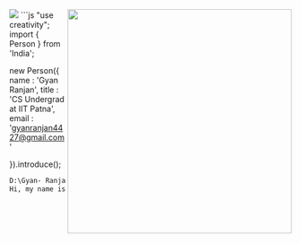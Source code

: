 <img src="/assets/images/horizontal-divider-gradient.gif">

<picture> 
<a href="https://media.giphy.com/media/SWoSkN6DxTszqIKEqv/giphy.gif" alt="Developer">
<img src = "https://media.giphy.com/media/v1.Y2lkPTc5MGI3NjExbmN0NnFnaTNkMmFoZjE0emc1MjE0aDhpbGIzb2tyYWQ5bnNndWEyeCZlcD12MV9pbnRlcm5hbF9naWZfYnlfaWQmY3Q9Zw/bGgsc5mWoryfgKBx1u/giphy.gif" align = "right" width = "400">


</a>
</picture>
```js
"use creativity";
import { Person } from 'India';

new Person({
    name   : 'Gyan Ranjan',
    title  : 'CS Undergrad at IIT Patna',
    email  : 'gyanranjan4427@gmail.com'

}).introduce();

```cmd
D:\Gyan- Ranjan> node index.js
Hi, my name is Gyan Ranjan, I'm a Passionate Web Developer from India.
```
